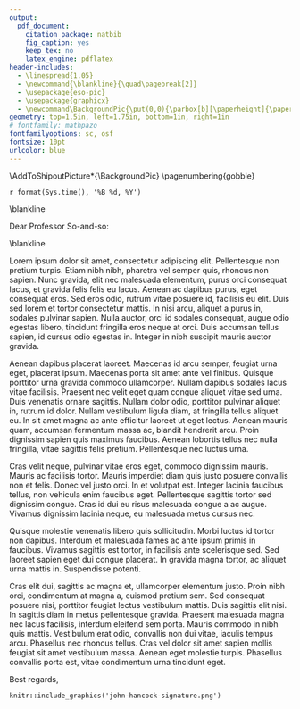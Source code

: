 ```yaml
---
output:
  pdf_document:
    citation_package: natbib
    fig_caption: yes
    keep_tex: no
    latex_engine: pdflatex
header-includes:
  - \linespread{1.05}
  - \newcommand{\blankline}{\quad\pagebreak[2]}
  - \usepackage{eso-pic}
  - \usepackage{graphicx}
  - \newcommand\BackgroundPic{\put(0,0){\parbox[b][\paperheight]{\paperwidth}{\vfill\centering \includegraphics[width=\paperwidth,height=\paperheight, keepaspectratio]{clemson-letterhead.pdf} \vfill }}}
geometry: top=1.5in, left=1.75in, bottom=1in, right=1in
# fontfamily: mathpazo
fontfamilyoptions: sc, osf
fontsize: 10pt
urlcolor: blue
---
```


\AddToShipoutPicture\*{\BackgroundPic}
\pagenumbering{gobble}

`r format(Sys.time(), '%B %d, %Y')`

\blankline

Dear Professor So-and-so:

\blankline

Lorem ipsum dolor sit amet, consectetur adipiscing elit. Pellentesque non pretium turpis. Etiam nibh nibh, pharetra vel semper quis, rhoncus non sapien. Nunc gravida, elit nec malesuada elementum, purus orci consequat lacus, et gravida felis felis eu lacus. Aenean ac dapibus purus, eget consequat eros. Sed eros odio, rutrum vitae posuere id, facilisis eu elit. Duis sed lorem et tortor consectetur mattis. In nisi arcu, aliquet a purus in, sodales pulvinar sapien. Nulla auctor, orci id sodales consequat, augue odio egestas libero, tincidunt fringilla eros neque at orci. Duis accumsan tellus sapien, id cursus odio egestas in. Integer in nibh suscipit mauris auctor gravida.

Aenean dapibus placerat laoreet. Maecenas id arcu semper, feugiat urna eget, placerat ipsum. Maecenas porta sit amet ante vel finibus. Quisque porttitor urna gravida commodo ullamcorper. Nullam dapibus sodales lacus vitae facilisis. Praesent nec velit eget quam congue aliquet vitae sed urna. Duis venenatis ornare sagittis. Nullam dolor odio, porttitor pulvinar aliquet in, rutrum id dolor. Nullam vestibulum ligula diam, at fringilla tellus aliquet eu. In sit amet magna ac ante efficitur laoreet ut eget lectus. Aenean mauris quam, accumsan fermentum massa ac, blandit hendrerit arcu. Proin dignissim sapien quis maximus faucibus. Aenean lobortis tellus nec nulla fringilla, vitae sagittis felis pretium. Pellentesque nec luctus urna.

Cras velit neque, pulvinar vitae eros eget, commodo dignissim mauris. Mauris ac facilisis tortor. Mauris imperdiet diam quis justo posuere convallis non et felis. Donec vel justo orci. In et volutpat est. Integer lacinia faucibus tellus, non vehicula enim faucibus eget. Pellentesque sagittis tortor sed dignissim congue. Cras id dui eu risus malesuada congue a ac augue. Vivamus dignissim lacinia neque, eu malesuada metus cursus nec.

Quisque molestie venenatis libero quis sollicitudin. Morbi luctus id tortor non dapibus. Interdum et malesuada fames ac ante ipsum primis in faucibus. Vivamus sagittis est tortor, in facilisis ante scelerisque sed. Sed laoreet sapien eget dui congue placerat. In gravida magna tortor, ac aliquet urna mattis in. Suspendisse potenti.

Cras elit dui, sagittis ac magna et, ullamcorper elementum justo. Proin nibh orci, condimentum at magna a, euismod pretium sem. Sed consequat posuere nisi, porttitor feugiat lectus vestibulum mattis. Duis sagittis elit nisi. In sagittis diam in metus pellentesque gravida. Praesent malesuada magna nec lacus facilisis, interdum eleifend sem porta. Mauris commodo in nibh quis mattis. Vestibulum erat odio, convallis non dui vitae, iaculis tempus arcu. Phasellus nec rhoncus tellus. Cras vel dolor sit amet sapien mollis feugiat sit amet vestibulum massa. Aenean eget molestie turpis. Phasellus convallis porta est, vitae condimentum urna tincidunt eget.

Best regards,

```{r echo=FALSE, out.width='30%'}
knitr::include_graphics('john-hancock-signature.png')
```

<!-- Steven V. Miller   -->
<!-- Associate Professor   -->
<!-- Department of Political Science   -->
<!-- E-mail: svmille@clemson.edu   -->
<!-- URL: http://svmiller.com -->
